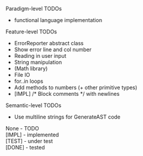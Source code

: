 
Paradigm-level TODOs
- functional language implementation

Feature-level TODOs
- ErrorReporter abstract class
- Show error line and col number
- Reading in user input
- String manipulation
- (Math library)
- File IO
- for..in loops
- Add methods to numbers (+ other primitive types)
- [IMPL] /* Block comments */ with newlines

Semantic-level TODOs
- Use multiline strings for GenerateAST code

None - TODO \
[IMPL] - implemented \
[TEST] - under test \
[DONE] - tested 